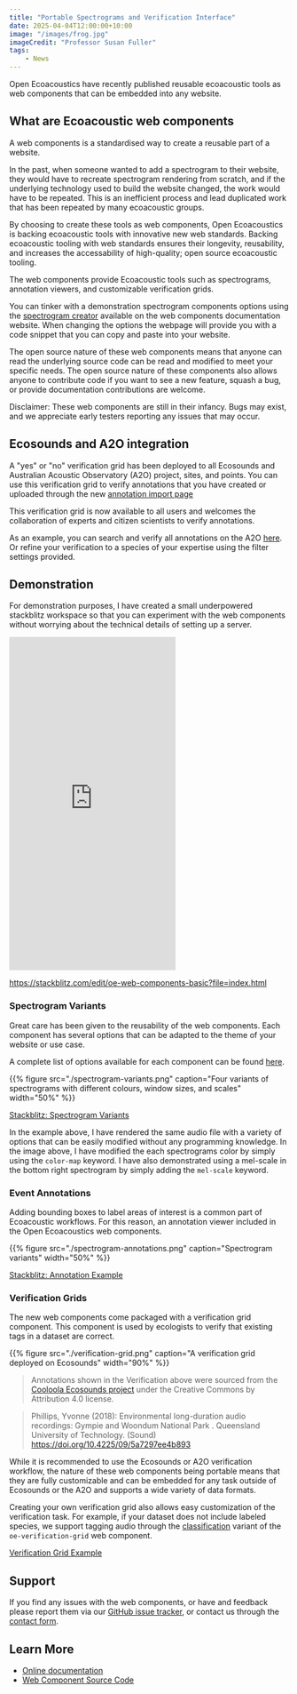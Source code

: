 ```yaml
---
title: "Portable Spectrograms and Verification Interface"
date: 2025-04-04T12:00:00+10:00
image: "/images/frog.jpg"
imageCredit: "Professor Susan Fuller"
tags:
    - News
---
```


Open Ecoacoustics have recently published reusable ecoacoustic tools as web
components that can be embedded into any website.
<!--more-->

## What are Ecoacoustic web components

A web components is a standardised way to create a reusable part of a
website.

In the past, when someone wanted to add a spectrogram to their website, they
would have to recreate spectrogram rendering from scratch, and if the underlying
technology used to build the website changed, the work would have to be
repeated.
This is an inefficient process and lead duplicated work that has been repeated
by many ecoacoustic groups.

By choosing to create these tools as web components, Open Ecoacoustics is
backing ecoacoustic tools with innovative new web standards.
Backing ecoacoustic tooling with web standards ensures their longevity,
reusability, and increases the accessability of high-quality; open source
ecoacoustic tooling.

The web components provide Ecoacoustic tools such as spectrograms, annotation
viewers, and customizable verification grids.

You can tinker with a demonstration spectrogram components options using the
[spectrogram creator](https://oe-web-components.netlify.app/spectrogram-creator/)
available on the web components documentation website.
When changing the options the webpage will provide you with a code snippet that
you can copy and paste into your website.

The open source nature of these web components means that anyone can read the
underlying source code can be read and modified to meet your specific needs.
The open source nature of these components also allows anyone to contribute code
if you want to see a new feature, squash a bug, or provide documentation
contributions are welcome.

Disclaimer: These web components are still in their infancy. Bugs may exist,
and we appreciate early testers reporting any issues that may occur.

## Ecosounds and A2O integration

A "yes" or "no" verification grid has been deployed to all Ecosounds and
Australian Acoustic Observatory (A2O) project, sites, and points.
You can use this verification grid to verify annotations that you have created
or uploaded through the new
[annotation import page](https://www.ecosounds.org/batch_annotations)

This verification grid is now available to all users and welcomes the
collaboration of experts and citizen scientists to verify annotations.

As an example, you can search and verify all annotations on the A2O
[here](https://data.acousticobservatory.org/projects/1/annotations).
Or refine your verification to a species of your expertise using the filter
settings provided.

## Demonstration

For demonstration purposes, I have created a small underpowered stackblitz
workspace so that you can experiment with the web components without worrying
about the technical details of setting up a server.

<!--
    On mobile (or small) devices, an embedded stackblitz frame is not large
    enough to use effectively.
    Therefore, I remove the redundant space on mobile devices and only have the
    link to the stackblitz workspace.
-->
<iframe
    class="hide-on-mobile"
    src="https://stackblitz.com/edit/oe-web-components-basic?file=index.html"
    height="600"
    style="border-style: none;"
></iframe>

<https://stackblitz.com/edit/oe-web-components-basic?file=index.html>

### Spectrogram Variants

Great care has been given to the reusability of the web components.
Each component has several options that can be adapted to the theme of your
website or use case.

A complete list of options available for each component can be found
[here](https://oe-web-components.netlify.app/components/).

{{%
    figure
    src="./spectrogram-variants.png"
    caption="Four variants of spectrograms with different colours, window sizes, and scales"
    width="50%"
%}}

[Stackblitz: Spectrogram Variants](https://stackblitz.com/edit/oe-web-components-basic?file=examples%2Fspectrogram-variants.html)

In the example above, I have rendered the same audio file with a variety of
options that can be easily modified without any programming knowledge.
In the image above, I have modified the each spectrograms color by simply using
the `color-map` keyword.
I have also demonstrated using a mel-scale in the bottom right spectrogram by
simply adding the `mel-scale` keyword.

### Event Annotations

Adding bounding boxes to label areas of interest is a common part of
Ecoacoustic workflows.
For this reason, an annotation viewer included in the Open Ecoacoustics web
components.

{{%
    figure
    src="./spectrogram-annotations.png"
    caption="Spectrogram variants"
    width="50%"
%}}

[Stackblitz: Annotation Example](https://stackblitz.com/edit/oe-web-components-basic?file=examples%2Fannotations.html)

### Verification Grids

The new web components come packaged with a verification grid component.
This component is used by ecologists to verify that existing tags in a dataset
are correct.

{{%
    figure
    src="./verification-grid.png"
    caption="A verification grid deployed on Ecosounds"
    width="90%"
%}}

> Annotations shown in the Verification above were sourced from the
> [Cooloola Ecosounds project](https://www.ecosounds.org/projects/1029)
> under the Creative Commons by Attribution 4.0 license.

> Phillips, Yvonne (2018): Environmental long-duration audio recordings: Gympie and Woondum National Park . Queensland University of Technology. (Sound) <https://doi.org/10.4225/09/5a7297ee4b893>

While it is recommended to use the Ecosounds or A2O verification workflow, the
nature of these web components being portable means that they are fully
customizable and can be embedded for any task outside of Ecosounds or the A2O
and supports a wide variety of data formats.

Creating your own verification grid also allows easy customization of the
verification task.
For example, if your dataset does not include labeled species, we support
tagging audio through the
[classification](https://oe-web-components.netlify.app/examples/verification/classification/)
variant of the `oe-verification-grid` web component.

[Verification Grid Example](https://stackblitz.com/edit/oe-web-components-basic?file=examples%2Fverification-grid.html)

## Support

If you find any issues with the web components, or have and feedback please
report them via our
[GitHub issue tracker](https://github.com/ecoacoustics/web-components/issues),
or contact us through the [contact form](/contact).

## Learn More

- [Online documentation](https://oe-web-components.netlify.app/)
- [Web Component Source Code](https://github.com/ecoacoustics/web-components)
